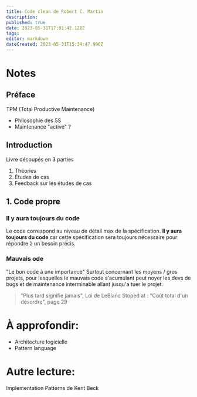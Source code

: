 ```yaml
---
title: Code clean de Robert C. Martin
description: 
published: true
date: 2023-05-31T17:01:42.128Z
tags: 
editor: markdown
dateCreated: 2023-05-31T15:34:47.996Z
---
```


# Notes
## Préface
TPM (Total Productive Maintenance)
- Philosophie des 5S
- Maintenance "active" ?
## Introduction
Livre découpés en 3 parties
1. Théories
2. Études de cas
3. Feedback sur les études de cas
## 1. Code propre
### Il y aura toujours du code
Le code correspond au niveau de détail max de la spécification.
**Il y aura toujours du code** car cette spécification sera toujours nécessaire pour répondre à un besoin précis.
### Mauvais ode
"Le bon code à une importance"
Surtout concernant les moyens / gros projets, pour lesquelles le mauvais code s'acumulant peut noyer les devs de bugs et de maintenance interminable allant jusqu'a tuer le projet.
> "Plus tard signifie jamais", Loi de LeBlanc
Stoped at : "Coût total d'un désordre", page 29
# À approfondir:
- Architecture logicielle
- Pattern language

# Autre lecture:
Implementation Patterns de Kent Beck